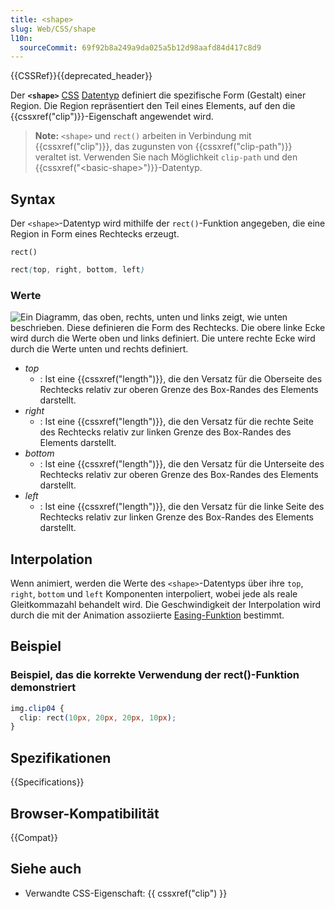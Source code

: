 ```yaml
---
title: <shape>
slug: Web/CSS/shape
l10n:
  sourceCommit: 69f92b8a249a9da025a5b12d98aafd84d417c8d9
---
```


{{CSSRef}}{{deprecated_header}}

Der **`<shape>`** [CSS](/de/docs/Web/CSS) [Datentyp](/de/docs/Web/CSS/CSS_Types) definiert die spezifische Form (Gestalt) einer Region. Die Region repräsentiert den Teil eines Elements, auf den die {{cssxref("clip")}}-Eigenschaft angewendet wird.

> **Note:** `<shape>` und `rect()` arbeiten in Verbindung mit {{cssxref("clip")}}, das zugunsten von {{cssxref("clip-path")}} veraltet ist. Verwenden Sie nach Möglichkeit `clip-path` und den {{cssxref("&lt;basic-shape&gt;")}}-Datentyp.

## Syntax

Der `<shape>`-Datentyp wird mithilfe der `rect()`-Funktion angegeben, die eine Region in Form eines Rechtecks erzeugt.

`rect()`

```css
rect(top, right, bottom, left)
```

### Werte

![Ein Diagramm, das oben, rechts, unten und links zeigt, wie unten beschrieben. Diese definieren die Form des Rechtecks. Die obere linke Ecke wird durch die Werte oben und links definiert. Die untere rechte Ecke wird durch die Werte unten und rechts definiert.](rect.png)

- _top_
  - : Ist eine {{cssxref("length")}}, die den Versatz für die Oberseite des Rechtecks relativ zur oberen Grenze des Box-Randes des Elements darstellt.
- _right_
  - : Ist eine {{cssxref("length")}}, die den Versatz für die rechte Seite des Rechtecks relativ zur linken Grenze des Box-Randes des Elements darstellt.
- _bottom_
  - : Ist eine {{cssxref("length")}}, die den Versatz für die Unterseite des Rechtecks relativ zur oberen Grenze des Box-Randes des Elements darstellt.
- _left_
  - : Ist eine {{cssxref("length")}}, die den Versatz für die linke Seite des Rechtecks relativ zur linken Grenze des Box-Randes des Elements darstellt.

## Interpolation

Wenn animiert, werden die Werte des `<shape>`-Datentyps über ihre `top`, `right`, `bottom` und `left` Komponenten interpoliert, wobei jede als reale Gleitkommazahl behandelt wird. Die Geschwindigkeit der Interpolation wird durch die mit der Animation assoziierte [Easing-Funktion](/de/docs/Web/CSS/easing-function) bestimmt.

## Beispiel

### Beispiel, das die korrekte Verwendung der rect()-Funktion demonstriert

```css
img.clip04 {
  clip: rect(10px, 20px, 20px, 10px);
}
```

## Spezifikationen

{{Specifications}}

## Browser-Kompatibilität

{{Compat}}

## Siehe auch

- Verwandte CSS-Eigenschaft: {{ cssxref("clip") }}
